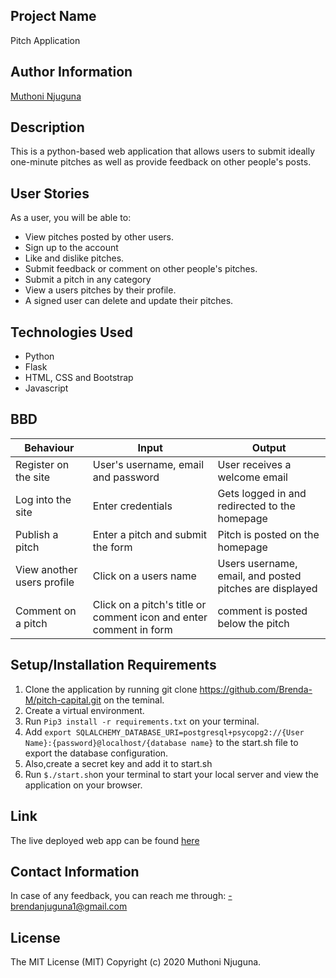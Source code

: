 ## Project Name

Pitch Application

## Author Information

<a href="https://github.com/Brenda-M">Muthoni Njuguna</a>

## Description

This is a python-based web application that allows users to submit ideally one-minute pitches as well as provide feedback on other people's posts. 

## User Stories

As a user, you will be able to:
  <ul>
  <li>View pitches posted by other users.</li>
  <li>Sign up to the account</li>
  <li>Like and dislike pitches. </li>
  <li>Submit feedback or comment on other people's pitches.</li>
  <li>Submit a pitch in any category</li>
  <li>View a users pitches by their profile.</li>
  <li>A signed user can delete and update their pitches.</li>
  </ul>

## Technologies Used

<ul>
<li>Python</li>
<li>Flask</li>
<li>HTML, CSS and Bootstrap</li>
<li>Javascript</li>
</ul>

## BBD

| Behaviour	|Input | Output|
|---------------------------|---------------------|--------------------------|
|Register on the site|	User's username, email and password|User receives a welcome email|
|Log into the site	| Enter credentials	| Gets logged in and redirected to the homepage|
|Publish a pitch	| Enter a pitch and submit the form | Pitch is posted on the homepage |
| View another users profile | Click on a users name | Users username, email, and posted pitches are displayed |
| Comment on a pitch | Click on a pitch's title or comment icon and enter comment in form| comment is posted below the pitch|

## Setup/Installation Requirements

1. Clone the application by running git clone https://github.com/Brenda-M/pitch-capital.git on the teminal.
2. Create a virtual environment.
3. Run `Pip3 install -r requirements.txt` on your terminal.
4. Add `export SQLALCHEMY_DATABASE_URI=postgresql+psycopg2://{User Name}:{password}@localhost/{database name}` to the start.sh file to export the database configuration.
5. Also,create a secret key and add it to start.sh
6. Run `$./start.sh`on your terminal to start your local server and view the application on your browser.

## Link

The live deployed web app can be found <a href="https://pitch-capital.herokuapp.com/">here</a>

## Contact Information

In case of any feedback, you can reach me through: -brendanjuguna1@gmail.com

## License

The MIT License (MIT) Copyright (c) 2020 Muthoni Njuguna.


